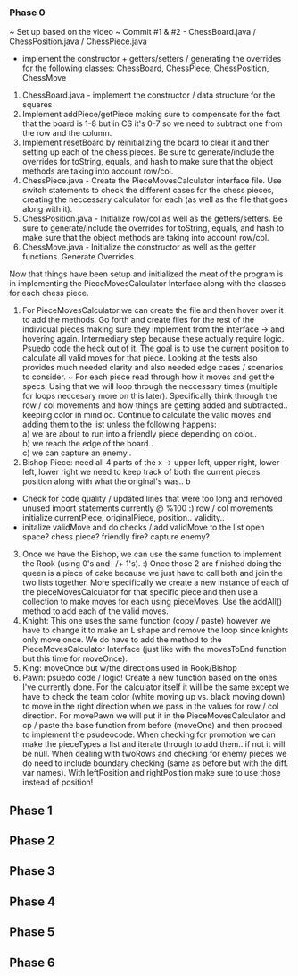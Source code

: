 ### Phase 0 
~ Set up based on the video ~
Commit #1 & #2 - ChessBoard.java / ChessPosition.java / ChessPiece.java
- implement the constructor + getters/setters / generating the overrides for the following classes: 
ChessBoard, ChessPiece, ChessPosition, ChessMove
1) ChessBoard.java - implement the constructor / data structure for the squares
2) Implement addPiece/getPiece making sure to compensate for the fact that the board is 1-8 but in 
CS it's 0-7 so we need to subtract one from the row and the column.
3) Implement resetBoard by reinitializing the board to clear it and then setting up each of the chess
pieces. Be sure to generate/include the overrides for toString, equals, and hash to make sure that the 
object methods are taking into account row/col.
4) ChessPiece.java - Create the PieceMovesCalculator interface file. Use switch statements to check the
different cases for the chess pieces, creating the neccessary calculator for each (as well as the
file that goes along with it). 
5) ChessPosition.java - Initialize row/col as well as the getters/setters. Be sure to generate/include the 
overrides for toString, equals, and hash to make sure that the object methods are taking into account row/col.
6) ChessMove.java - Initialize the constructor as well as the getter functions. Generate Overrides.

Now that things have been setup and initialized the meat of the program is in implementing the PieceMovesCalculator 
Interface along with the classes for each chess piece.

1) For PieceMovesCalculator we can create the file and then hover over it to add the methods. Go forth and create files
for the rest of the individual pieces making sure they implement from the interface -> and hovering again.
Intermediary step because these actually require logic. Psuedo code the heck out of it. The goal is to use the current 
position to calculate all valid moves for that piece. Looking at the tests also provides much needed clarity and also
needed edge cases / scenarios to consider. 
~ For each piece read through how it moves and get the specs. Using that we will loop through the neccessary times
(multiple for loops neccesary more on this later). Specifically think through the row / col movements and how things
are getting added and subtracted.. keeping color in mind oc. Continue to calculate the valid moves and adding them to 
the list unless the following happens:\
   a) we are about to run into a friendly piece depending on color..\
   b) we reach the edge of the board..\
   c) we can capture an enemy..
2) Bishop Piece: need all 4 parts of the x -> upper left, upper right, lower left, lower right
we need to keep track of both the current pieces position along with what the original's was.. b
* Check for code quality / updated lines that were too long and removed unused import statements currently @ %100 :)
row / col movements
initialize currentPiece, originalPiece, position..
validity..
* initalize validMove and do checks / add validMove to the list
open space? 
chess piece? 
friendly fire? 
capture enemy? 
3) Once we have the Bishop, we can use the same function to implement the Rook (using 0's and -/+ 1's). :) Once those 
2 are finished doing the queen is a piece of cake because we just have to call both and join the two lists together. 
More specifically we create a new instance of each of the pieceMovesCalculator for that specific piece and then use 
a collection to make moves for each using pieceMoves. Use the addAll() method to add each of the valid moves.
4) Knight: This one uses the same function (copy / paste) however we have to change it to make an L shape and remove the
loop since knights only move once. We do have to add the method to the PieceMovesCalculator Interface (just like with
the movesToEnd function but this time for moveOnce).
5) King: moveOnce but w/the directions used in Rook/Bishop
6) Pawn: psuedo code / logic! Create a new function based on the ones I've currently done. For the calculator itself 
it will be the same except we have to check the team color (white moving up vs. black moving down) to move in the right 
direction when we pass in the values for row / col direction. For movePawn we will put it in the PieceMovesCalculator
and cp / paste the base function from before (moveOne) and then proceed to implement the psudeocode. When checking for 
promotion we can make the pieceTypes a list and iterate through to add them.. if not it will be null. When dealing with
twoRows and checking for enemy pieces we do need to include boundary checking (same as before but with the diff. var 
names). With leftPosition and rightPosition make sure to use those instead of position!

## Phase 1 


## Phase 2

## Phase 3

## Phase 4

## Phase 5

## Phase 6